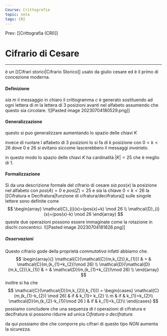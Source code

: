 ```yaml
---
Course: Crittografia
topic: nota
tags: CRI
---
```


Prev: [[Crittografia (CRI)]]

# Cifrario di Cesare
---
è un [[Cifrari storici|Cifrario Storico]] usato da giulio cesare ed è il primo di concezione moderna.

#### Definizione
_sia_ $m$ il messaggio in chiaro il crittogramma $c$ è generato sostituendo ad ogni lettera di $m$ la lettera di 3 posizioni avanti nel alfabeto assumendo che questo sia circolare.
![[Pasted image 20230704180529.png]]

#### Generalizzazione
questo si puo generalizzare aumentando lo spazio delle chiavi $K$ 

invece di ruotare l alfabeto di 3 posizioni lo si fa di $k$ posizione con $0<k<26$ dove $0$ e $26$ si evitano siccome lascerebbero il messaggi _invariato_.

in questo modo lo spazio delle chiavi $K$ ha cardinalità $|K|=25$ che è meglio di $1$.

#### Formalizzazione
Si da una descrizione formale del cifrario di cesare
_sia_ $pos(x)$ la posizione nel alfabeto con $pos(A)=0$ e $pos(Z)=25$ e sia la chiave $0<k<26$
la [[Cifratura e Decifratura|funzione di cifratura/decifratura]] sulle singole lettere sono definite come
$$
\begin{array}
\mathcal{C}_{i}(x)=(pos(x)+k) \mod 26 \\
\mathcal{D}_{i}(x)=(pos(x)-k) \mod 26
\end{array}
$$
queste due operazioni possono essere immaginate come la rotazione in dischi concentrici.
![[Pasted image 20230704181826.png]]
##### Osservazioni
Questo cifrario gode della proprietà _commutativa_ infatti abbiamo che.
$$
\begin{array}{}
\mathcal{C}(\mathcal{C}(m,k_{2}),k_{1})) & = & \mathcal{C}(m,(k_{1}+k_{2})\mod 26) \\
\mathcal{D}(\mathcal{D}(m,k_{2}),k_{1}) & = & \mathcal{D}(m,(k_{1}+k_{2})\mod 26)  \\ 
\end{array}
$$
inoltre si ha che 
$$
\mathcal{C}(\mathcal{D}(m,k_{2}),k_{1}))  =
\begin{cases}
\mathcal{C}(m,(k_{1}-k_{2})  \mod 26)  &  if  & k_{1}> k_{2} \\ 
m  & if  & k_{1}=k_{2}\\ 
\mathcal{D}(m,(k_{2}-k_{1})\mod 26  )  &  if  & k_{1}<k_{2}\\
\end{cases}
$$
possiamo concludere che una sequenza di $t$ operazioni di cifratura e decifratura si possono ridurre ad unica _Cifratura o decifratura_. 

da qui possiamo dire che comporre piu cifrari di questo tipo _NON_ aumenta la sicurezza.